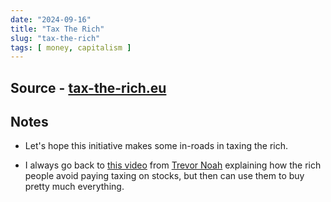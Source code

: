 ```yaml
---
date: "2024-09-16"
title: "Tax The Rich"
slug: "tax-the-rich"
tags: [ money, capitalism ]
---
```




## Source - [tax-the-rich.eu][1]

## Notes
* Let's hope this initiative makes some in-roads in taxing the rich.
* I always go back to [this video][2] from [Trevor Noah][3] explaining how the rich people avoid paying taxing on stocks, but then can use them to buy pretty much everything.



  [1]: https://www.tax-the-rich.eu/home#info
  [2]: https://www.youtube.com/watch?v=LHqctWW3jB0
  [3]: https://www.trevornoah.com/about/
